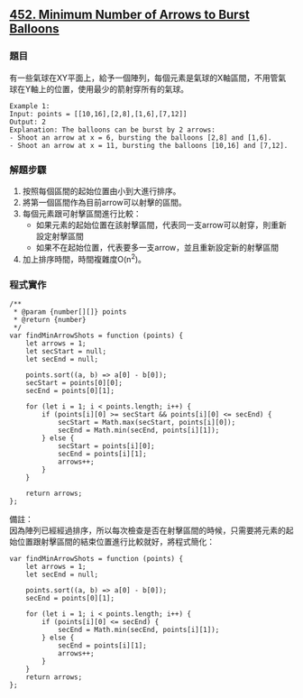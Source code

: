 ## [452. Minimum Number of Arrows to Burst Balloons](https://leetcode.com/problems/minimum-number-of-arrows-to-burst-balloons/description/?envType=study-plan-v2&envId=top-interview-150 "Title")

### 題目
有一些氣球在XY平面上，給予一個陣列，每個元素是氣球的X軸區間，不用管氣球在Y軸上的位置，使用最少的箭射穿所有的氣球。  

    Example 1:  
    Input: points = [[10,16],[2,8],[1,6],[7,12]]
    Output: 2
    Explanation: The balloons can be burst by 2 arrows:
    - Shoot an arrow at x = 6, bursting the balloons [2,8] and [1,6].
    - Shoot an arrow at x = 11, bursting the balloons [10,16] and [7,12].

### 解題步驟
1. 按照每個區間的起始位置由小到大進行排序。
2. 將第一個區間作為目前arrow可以射擊的區間。
3. 每個元素跟可射擊區間進行比較：
    * 如果元素的起始位置在該射擊區間，代表同一支arrow可以射穿，則重新設定射擊區間
    * 如果不在起始位置，代表要多一支arrow，並且重新設定新的射擊區間
4. 加上排序時間，時間複雜度O(n<sup>2</sup>)。



### 程式實作

```JS
/**
 * @param {number[][]} points
 * @return {number}
 */
var findMinArrowShots = function (points) {
    let arrows = 1;
    let secStart = null;
    let secEnd = null;

    points.sort((a, b) => a[0] - b[0]);
    secStart = points[0][0];
    secEnd = points[0][1];

    for (let i = 1; i < points.length; i++) {
        if (points[i][0] >= secStart && points[i][0] <= secEnd) {
            secStart = Math.max(secStart, points[i][0]);
            secEnd = Math.min(secEnd, points[i][1]);
        } else {
            secStart = points[i][0];
            secEnd = points[i][1];
            arrows++;
        }
    }

    return arrows;
};
```

備註：  
因為陣列已經經過排序，所以每次檢查是否在射擊區間的時候，只需要將元素的起始位置跟射擊區間的結束位置進行比較就好，將程式簡化：
```JS
var findMinArrowShots = function (points) {
    let arrows = 1;
    let secEnd = null;

    points.sort((a, b) => a[0] - b[0]);
    secEnd = points[0][1];

    for (let i = 1; i < points.length; i++) {
        if (points[i][0] <= secEnd) {
            secEnd = Math.min(secEnd, points[i][1]);
        } else {
            secEnd = points[i][1];
            arrows++;
        }
    }
    return arrows;
};
```